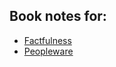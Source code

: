 ## Book notes for:

- [Factfulness](./factfulness/factfulness.pdf)
- [Peopleware](./peopleware/peopleware.pdf)
